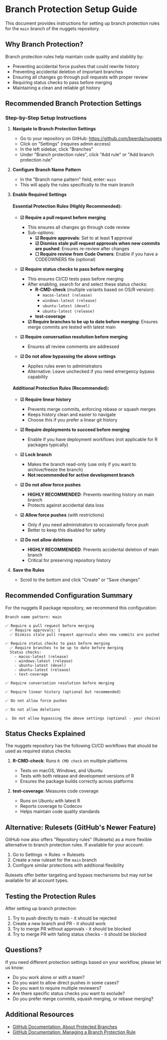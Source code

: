 # Branch Protection Setup Guide

This document provides instructions for setting up branch protection rules for the `main` branch of the nuggets repository.

## Why Branch Protection?

Branch protection rules help maintain code quality and stability by:
- Preventing accidental force pushes that could rewrite history
- Preventing accidental deletion of important branches
- Ensuring all changes go through pull requests with proper review
- Requiring status checks to pass before merging
- Maintaining a clean and reliable git history

## Recommended Branch Protection Settings

### Step-by-Step Setup Instructions

1. **Navigate to Branch Protection Settings**
   - Go to your repository on GitHub: https://github.com/beerda/nuggets
   - Click on "Settings" (requires admin access)
   - In the left sidebar, click "Branches"
   - Under "Branch protection rules", click "Add rule" or "Add branch protection rule"

2. **Configure Branch Name Pattern**
   - In the "Branch name pattern" field, enter: `main`
   - This will apply the rules specifically to the main branch

3. **Enable Required Settings**

   #### Essential Protection Rules (Highly Recommended):
   
   - **☑ Require a pull request before merging**
     - This ensures all changes go through code review
     - Sub-options:
       - **☑ Require approvals**: Set to at least **1** approval
       - **☑ Dismiss stale pull request approvals when new commits are pushed**: Ensures re-review after changes
       - **☐ Require review from Code Owners**: Enable if you have a CODEOWNERS file (optional)
   
   - **☑ Require status checks to pass before merging**
     - This ensures CI/CD tests pass before merging
     - After enabling, search for and select these status checks:
       - **R-CMD-check** (multiple variants based on OS/R version):
         - `macos-latest (release)`
         - `windows-latest (release)`
         - `ubuntu-latest (devel)`
         - `ubuntu-latest (release)`
       - **test-coverage**
     - **☑ Require branches to be up to date before merging**: Ensures merge commits are tested with latest main
   
   - **☑ Require conversation resolution before merging**
     - Ensures all review comments are addressed
   
   - **☑ Do not allow bypassing the above settings**
     - Applies rules even to administrators
     - Alternative: Leave unchecked if you need emergency bypass capability

   #### Additional Protection Rules (Recommended):
   
   - **☑ Require linear history**
     - Prevents merge commits, enforcing rebase or squash merges
     - Keeps history clean and easier to navigate
     - Choose this if you prefer a linear git history
   
   - **☑ Require deployments to succeed before merging**
     - Enable if you have deployment workflows (not applicable for R packages typically)
   
   - **☑ Lock branch**
     - Makes the branch read-only (use only if you want to archive/freeze the branch)
     - **Not recommended for active development branch**
   
   - **☑ Do not allow force pushes**
     - **HIGHLY RECOMMENDED**: Prevents rewriting history on main branch
     - Protects against accidental data loss
   
   - **☑ Allow force pushes** (with restrictions)
     - Only if you need administrators to occasionally force push
     - Better to keep this disabled for safety
   
   - **☑ Do not allow deletions**
     - **HIGHLY RECOMMENDED**: Prevents accidental deletion of main branch
     - Critical for preserving repository history

4. **Save the Rules**
   - Scroll to the bottom and click "Create" or "Save changes"

## Recommended Configuration Summary

For the nuggets R package repository, we recommend this configuration:

```
Branch name pattern: main

✅ Require a pull request before merging
  ✅ Require approvals: 1
  ✅ Dismiss stale pull request approvals when new commits are pushed
  
✅ Require status checks to pass before merging
  ✅ Require branches to be up to date before merging
  Status checks:
    - macos-latest (release)
    - windows-latest (release) 
    - ubuntu-latest (devel)
    - ubuntu-latest (release)
    - test-coverage
    
✅ Require conversation resolution before merging

✅ Require linear history (optional but recommended)

✅ Do not allow force pushes

✅ Do not allow deletions

⚠️  Do not allow bypassing the above settings (optional - your choice)
```

## Status Checks Explained

The nuggets repository has the following CI/CD workflows that should be used as required status checks:

1. **R-CMD-check**: Runs `R CMD check` on multiple platforms
   - Tests on macOS, Windows, and Ubuntu
   - Tests with both release and development versions of R
   - Ensures the package builds correctly across platforms

2. **test-coverage**: Measures code coverage
   - Runs on Ubuntu with latest R
   - Reports coverage to Codecov
   - Helps maintain code quality standards

## Alternative: Rulesets (GitHub's Newer Feature)

GitHub now also offers "Repository rules" (Rulesets) as a more flexible alternative to branch protection rules. If available for your account:

1. Go to Settings → Rules → Rulesets
2. Create a new ruleset for the `main` branch
3. Configure similar protections with additional flexibility

Rulesets offer better targeting and bypass mechanisms but may not be available for all account types.

## Testing the Protection Rules

After setting up branch protection:

1. Try to push directly to main - it should be rejected
2. Create a new branch and PR - it should work
3. Try to merge PR without approvals - it should be blocked
4. Try to merge PR with failing status checks - it should be blocked

## Questions?

If you need different protection settings based on your workflow, please let us know:

- Do you work alone or with a team?
- Do you want to allow direct pushes in some cases?
- Do you want to require multiple reviewers?
- Are there specific status checks you want to exclude?
- Do you prefer merge commits, squash merging, or rebase merging?

## Additional Resources

- [GitHub Documentation: About Protected Branches](https://docs.github.com/en/repositories/configuring-branches-and-merges-in-your-repository/managing-protected-branches/about-protected-branches)
- [GitHub Documentation: Managing a Branch Protection Rule](https://docs.github.com/en/repositories/configuring-branches-and-merges-in-your-repository/managing-protected-branches/managing-a-branch-protection-rule)
